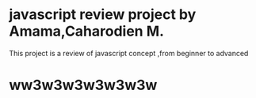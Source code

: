 # javascript review project by Amama,Caharodien M. 
This project is a review of javascript concept ,from beginner to advanced

# ww3w3w3w3w3w3w

